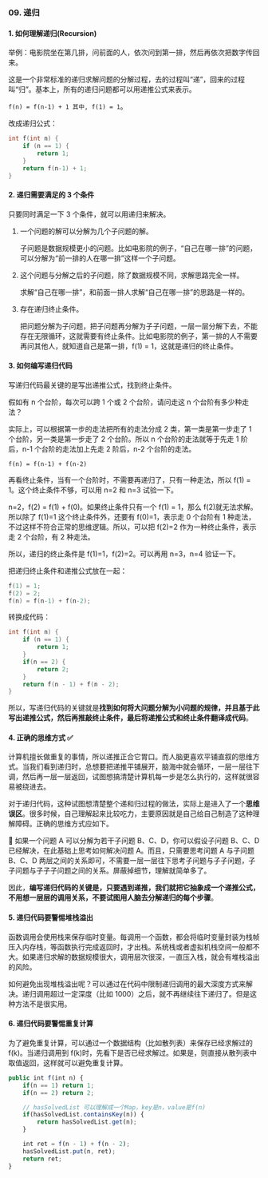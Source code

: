 ### 09. 递归

#### 1. 如何理解递归(Recursion)

举例：电影院坐在第几排，问前面的人，依次问到第一排，然后再依次把数字传回来。

这是一个非常标准的递归求解问题的分解过程，去的过程叫“递”，回来的过程叫“归”。基本上，所有的递归问题都可以用递推公式来表示。

`f(n) = f(n-1) + 1 其中, f(1) = 1`。

改成递归公式：

```c
int f(int n) {
    if (n == 1) {
        return 1;
    }
    return f(n-1) + 1;
}
```

#### 2. 递归需要满足的 3 个条件

只要同时满足一下 3 个条件，就可以用递归来解决。

1. 一个问题的解可以分解为几个子问题的解。

    子问题是数据规模更小的问题。比如电影院的例子，“自己在哪一排”的问题，可以分解为“前一排的人在哪一排”这样一个子问题。

2. 这个问题与分解之后的子问题，除了数据规模不同，求解思路完全一样。

    求解“自己在哪一排”，和前面一排人求解“自己在哪一排”的思路是一样的。

3. 存在递归终止条件。

    把问题分解为子问题，把子问题再分解为子子问题，一层一层分解下去，不能存在无限循环，这就需要有终止条件。比如电影院的例子，第一排的人不需要再问其他人，就知道自己是第一排，f(1) = 1，这就是递归的终止条件。

#### 3. 如何编写递归代码

写递归代码最关键的是写出递推公式，找到终止条件。

假如有 n 个台阶，每次可以跨 1 个或 2 个台阶，请问走这 n 个台阶有多少种走法？

实际上，可以根据第一步的走法把所有的走法分成 2 类，第一类是第一步走了 1 个台阶，另一类是第一步走了 2 个台阶。所以 n 个台阶的走法就等于先走 1 阶后，n-1 个台阶的走法加上先走 2 阶后，n-2 个台阶的走法。

`f(n) = f(n-1) + f(n-2)`

再看终止条件，当有一个台阶时，不需要再递归了，只有一种走法，所以 f(1) = 1。这个终止条件不够，可以用 n=2 和 n=3 试验一下。

n=2，f(2) = f(1) + f(0)。如果终止条件只有一个 f(1) = 1，那么 f(2)就无法求解。所以除了 f(1)=1 这个终止条件外，还要有 f(0)=1，表示走 0 个台阶有 1 种走法，不过这样不符合正常的思维逻辑。所以，可以把 f(2)=2 作为一种终止条件，表示走 2 个台阶，有 2 种走法。

所以，递归的终止条件是 f(1)=1，f(2)=2。可以再用 n=3，n=4 验证一下。

把递归终止条件和递推公式放在一起：

```c
f(1) = 1;
f(2) = 2;
f(n) = f(n-1) + f(n-2);
```

转换成代码：

```c
int f(int n) {
    if (n == 1) {
        return 1;
    }
    if(n == 2) {
        return 2;
    }
    return f(n - 1) + f(n - 2);
}
```

所以，写递归代码的关键就是**找到如何将大问题分解为小问题的规律，并且基于此写出递推公式，然后再推敲终止条件，最后将递推公式和终止条件翻译成代码**。

#### 4. 正确的思维方式 ✅

计算机擅长做重复的事情，所以递推正合它胃口。而人脑更喜欢平铺直叙的思维方式。当我们看到递归时，总想要把递推平铺展开，脑海中就会循环，一层一层往下调，然后再一层一层返回，试图想搞清楚计算机每一步是怎么执行的，这样就很容易被绕进去。

对于递归代码，这种试图想清楚整个递和归过程的做法，实际上是进入了一个**思维误区**。很多时候，自己理解起来比较吃力，主要原因就是自己给自己制造了这种理解障碍。正确的思维方式应如下。

💯 如果一个问题 A 可以分解为若干子问题 B、C、D，你可以假设子问题 B、C、D 已经解决，在此基础上思考如何解决问题 A。而且，只需要思考问题 A 与子问题 B、C、D 两层之间的关系即可，不需要一层一层往下思考子问题与子子问题，子子问题与子子子问题之间的关系。屏蔽掉细节，理解就简单多了。

因此，**编写递归代码的关键是，只要遇到递推，我们就把它抽象成一个递推公式，不用想一层层的调用关系，不要试图用人脑去分解递归的每个步骤**。

#### 5. 递归代码要警惕堆栈溢出

函数调用会使用栈来保存临时变量。每调用一个函数，都会将临时变量封装为栈帧压入内存栈，等函数执行完成返回时，才出栈。系统栈或者虚拟机栈空间一般都不大。如果递归求解的数据规模很大，调用层次很深，一直压入栈，就会有堆栈溢出的风险。

如何避免出现堆栈溢出呢？可以通过在代码中限制递归调用的最大深度方式来解决。递归调用超过一定深度（比如 1000）之后，就不再继续往下递归了。但是这种方法不是很实用。

#### 6. 递归代码要警惕重复计算

为了避免重复计算，可以通过一个数据结构（比如散列表）来保存已经求解过的 f(k)。当递归调用到 f(k)时，先看下是否已经求解过。如果是，则直接从散列表中取值返回，这样就可以避免重复计算。

```javascript
public int f(int n) {
    if(n == 1) return 1;
    if(n == 2) return 2;

    // hasSolvedList 可以理解成一个Map，key是n，value是f(n)
    if(hasSolvedList.containsKey(n)) {
        return hasSolvedList.get(n);
    }

    int ret = f(n - 1) + f(n - 2);
    hasSolvedList.put(n, ret);
    return ret;
}
```
